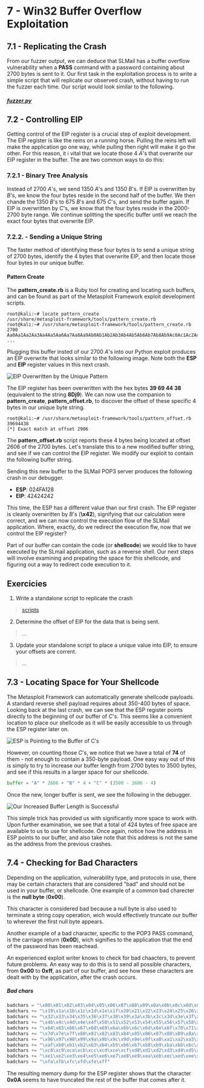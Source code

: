 # 7 - Win32 Buffer Overflow Exploitation

## 7.1 - Replicating the Crash

From our fuzzer output, we can deduce that SLMail has a buffer overflow vulnerability when a **PASS** command with a password containing about 2700 bytes is sent to it. Our first task in the exploitation process is to write a simple script that will replicate our observed crash, without having to run the fuzzer each time. Our script would look similar to the following.

##### [fuzzer.py]()

## 7.2 - Controlling EIP

Getting control of the EIP register is a crucial step of exploit development. The EIP register is like the reins on a running horse. Pulling the reins left will make the application go one way, while pulling then right will make it go the other. For this reason, it i vital that we locate those 4 *A*'s that overwrite our EIP register in the buffer. The are two common ways to do this:

### 7.2.1 - Binary Tree Analysis

Instead of 2700 *A*'s, we send 1350 *A*'s and 1350 *B*'s. If EIP is overwritten by *B*'s, we know the four bytes reside in the second half of the buffer. We then chande the 1350 *B*'s to 675 *B*'s and 675 *C*'s, and send the buffer again. If EIP is overwritten by *C*'s, we know that the four bytes reside in the 2000-2700 byte range. We continue splitting the specific buffer until we reach the exact four bytes that overwrite EIP.

### 7.2.2. - Sending a Unique String

The faster method of identifying these four bytes is to send a unique string of 2700 bytes, identify the 4 bytes that overwrite EIP, and then locate those four bytes in our unique buffer.

#### **Pattern Create**

The **pattern_create.rb** is a Ruby tool for creating and locating such buffers, and can be found as part of the Metasploit Framework exploit development scripts.

```
root@kali:~# locate pattern_create
/usr/share/metasploit-framework/tools/pattern_create.rb
root@kali:~# /usr/share/metasploit-framework/tools/pattern_create.rb 2700
Aa0Aa1Aa2Aa3Aa4Aa5Aa6Aa7Aa8Aa9Ab0Ab1Ab2Ab3Ab4Ab5Ab6Ab7Ab8Ab9Ac0Ac1Ac2Ac3A	
...
```

Plugging this buffer insted of our 2700 *A*'s into our Python exploit produces an EIP overwrite that looks similar to the following image. Note both the  **ESP** and **EIP** register values in this next crash.

![ EIP  Overwritten  by  the  Unique  Pattern](https://image.ibb.co/cYS5C7/01.png)

The EIP register has been overwritten with the hex bytes **39 69 44 38** (equivalent to the string **8Dj9**). We can now use the companion to **pattern_create**, **pattern_offset.rb**, to discover the offset of these specific 4 bytes in our unique byte string.

```
root@kali:~# /usr/share/metasploit-framework/tools/pattern_offset.rb 39694438
[*] Exact match at offset 2906
```

The **pattern_offset.rb** script reports these 4 bytes being located at offset 2606 of the 2700 bytes. Let's translate this to a new modified buffer string, and see if we can control the EIP register. We modify our exploit to contain the following buffer string.

Sending this new buffer to the SLMail POP3 server produces the following crash in our debugger.

* **ESP**: 024FA128
* **EIP**: 42424242

This time, the ESP has a different value than our first crash. The EIP register is cleanly overwritten by *B*'s (**\x42**), signifying that our calculation were correct, and we can now control the execution flow of the SLMail application. Where, exactly, do we redirect the execution flw, now that we control the EIP register?

Part of our buffer can contain the code (or **shellcode**) we would like to have executed by the SLmail application, such as a reverse shell. Our next steps will involve examining and prepating the space for this shellcode, and figuring out a way to redirect code execution to it.

## Exercicies

1. Write a standalone script to replicate the crash

> [scripts](https://github.com/cdojo/OSCP/tree/master/07-Win32%20Buffer%20Overflow%20Exploitation/scripts)

2. Determine the offset of EIP for the data that is being sent.

> ...

3. Update your standalone script to place a unique value into EIP, to ensure your offsets are corrent.

> ...

## 7.3 - Locating Space for Your Shellcode

The Metasploit Framework can automatically generate shellcode payloads. A standard reverse shell payload requires about 350-400 bytes of space. Looking back at the last crash, we can see that the ESP register points directly to the beginning of our buffer of *C*'s. This seems like a convenient location to place our shellcode as it will be easily accessible to us through the ESP register later on.

![ESP is Pointing to the Buffer of Cʹs](https://image.ibb.co/gMLLen/02.png)

However, on counting those *C*'s, we notice that we have a total of **74** of them - not enough to contain a 350-byte payload. One easy way out of this is simply to try to increase our buffer length from 2700 bytes to 3500 bytes, and see if this results in a larger space for our shellcode.

```python
buffer = "A" * 2606 + "B" * 4 + "C" * (3500 - 2606 - 4)
```

Once the new, longer buffer is sent, we see the following in the debugger.

![Our Increased Buffer Length is Successful](https://preview.ibb.co/kdzDX7/03.png)

This simple trick has provided us with significantly more space to work with. Upon further examination, we see that a total of 424 bytes of free space are available to us to use for shellcode. Once again, notice how the address in ESP points to our buffer, and also take note that this address is not the same as the address from the previous crashes.

## 7.4 - Checking for Bad Characters

Depending on the application, vulnerability type, and protocols in use, there may be certain characters that are considered "bad" and should not be used in your buffer, or shellcode. One example of a common bad charecter is the **null byte** (**0x00**).

This character is considered bad because a null byte is also used to terminate a string copy operation, wich would effectively truncate our buffer to wherever the first null byte appears.

Another example of a bad character, specific to the POP3 PASS command, is the carriage return (**0x0D**), wich signifies to the application that the end of the password has been reachead.

An experienced exploit writer knows to check for bad chaacters, to prevent future problems. An easy way to do this is to send all possible characters, from **0x00** to **0xff**, as part of our buffer, and see how these characters are dealt with by the application, after the crash occurs.

##### Bad chars

```python
badchars = "\x00\x01\x02\x03\x04\x05\x06\x07\x08\x09\x0a\x0b\x0c\x0d\x0e\x0f\x10\x11\x12\x13\x14\x15\x16\x17\x18"
badchars += "\x19\x1a\x1b\x1c\x1d\x1e\x1f\x20\x21\x22\x23\x24\x25\x26\x27\x28\x29\x2a\x2b\x2c\x2d\x2e\x2f\x30\x31"
badchars += "\x32\x33\x34\x35\x36\x37\x38\x39\x3a\x3b\x3c\x3d\x3e\x3f\x40\x41\x42\x43\x44\x45\x46\x47\x48\x49\x4a"
badchars += "\x4b\x4c\x4d\x4e\x4f\x50\x51\x52\x53\x54\x55\x56\x57\x58\x59\x5a\x5b\x5c\x5d\x5e\x5f\x60\x61\x62\x63"
badchars += "\x64\x65\x66\x67\x68\x69\x6a\x6b\x6c\x6d\x6e\x6f\x70\x71\x72\x73\x74\x75\x76\x77\x78\x79\x7a\x7b\x7c"
badchars += "\x7d\x7e\x7f\x80\x81\x82\x83\x84\x85\x86\x87\x88\x89\x8a\x8b\x8c\x8d\x8e\x8f\x90\x91\x92\x93\x94\x95"
badchars += "\x96\x97\x98\x99\x9a\x9b\x9c\x9d\x9e\x9f\xa0\xa1\xa2\xa3\xa4\xa5\xa6\xa7\xa8\xa9\xaa\xab\xac\xad\xae"
badchars += "\xaf\xb0\xb1\xb2\xb3\xb4\xb5\xb6\xb7\xb8\xb9\xba\xbb\xbc\xbd\xbe\xbf\xc0\xc1\xc2\xc3\xc4\xc5\xc6\xc7"
badchars += "\xc8\xc9\xca\xcb\xcc\xcd\xce\xcf\xd0\xd1\xd2\xd3\xd4\xd5\xd6\xd7\xd8\xd9\xda\xdb\xdc\xdd\xde\xdf\xe0"
badchars += "\xe1\xe2\xe3\xe4\xe5\xe6\xe7\xe8\xe9\xea\xeb\xec\xed\xee\xef\xf0\xf1\xf2\xf3\xf4\xf5\xf6\xf7\xf8\xf9"
badchars += "\xfa\xfb\xfc\xfd\xfe\xff"
```

The resulting memory dump for the ESP register shows that the character **0x0A** seems to have truncated the rest of the buffer that comes after it.

